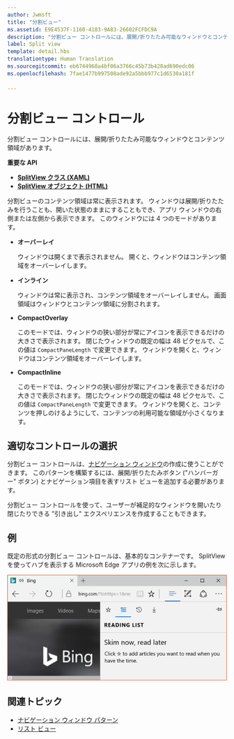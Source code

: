 ```yaml
---
author: Jwmsft
title: "分割ビュー"
ms.assetid: E9E4537F-1160-4183-9A83-26602FCFDC9A
description: "分割ビュー コントロールには、展開/折りたたみ可能なウィンドウとコンテンツ領域があります。"
label: Split view
template: detail.hbs
translationtype: Human Translation
ms.sourcegitcommit: eb6744968a4bf06a3766c45b73b428ad690edc06
ms.openlocfilehash: 7fae1477b997508ade92a5bbb977c1d6530a181f

---
```

# 分割ビュー コントロール

<link rel="stylesheet" href="https://az835927.vo.msecnd.net/sites/uwp/Resources/css/custom.css"> 

分割ビュー コントロールには、展開/折りたたみ可能なウィンドウとコンテンツ領域があります。

<div class="important-apis" >
<b>重要な API</b><br/>
<ul>
<li><a href="https://msdn.microsoft.com/library/windows/apps/dn864360"><strong>SplitView クラス (XAML)</strong></a></li>
<li><a href="https://msdn.microsoft.com/library/windows/apps/dn919970"><strong>SplitView オブジェクト (HTML)</strong></a></li>
</ul>

</div>
</div>




 分割ビューのコンテンツ領域は常に表示されます。 ウィンドウは展開/折りたたみを行うことも、開いた状態のままにすることもでき、アプリ ウィンドウの右側または左側から表示できます。 このウィンドウには 4 つのモードがあります。

-   **オーバーレイ**

    ウィンドウは開くまで表示されません。 開くと、ウィンドウはコンテンツ領域をオーバーレイします。

-   **インライン**

    ウィンドウは常に表示され、コンテンツ領域をオーバーレイしません。 画面領域はウィンドウとコンテンツ領域に分割されます。

-   **CompactOverlay**

    このモードでは、ウィンドウの狭い部分が常にアイコンを表示できるだけの大きさで表示されます。 閉じたウィンドウの既定の幅は 48 ピクセルで、この値は `CompactPaneLength` で変更できます。 ウィンドウを開くと、ウィンドウはコンテンツ領域をオーバーレイします。

-   **CompactInline**

    このモードでは、ウィンドウの狭い部分が常にアイコンを表示できるだけの大きさで表示されます。 閉じたウィンドウの既定の幅は 48 ピクセルで、この値は `CompactPaneLength` で変更できます。 ウィンドウを開くと、コンテンツを押しのけるようにして、コンテンツの利用可能な領域が小さくなります。

## 適切なコントロールの選択

分割ビュー コントロールは、[ナビゲーション ウィンドウ](nav-pane.md)の作成に使うことができます。 このパターンを構築するには、展開/折りたたみボタン ("ハンバーガー" ボタン) とナビゲーション項目を表すリスト ビューを追加する必要があります。

分割ビュー コントロールを使って、ユーザーが補足的なウィンドウを開いたり閉じたりできる "引き出し" エクスペリエンスを作成することもできます。

## 例

既定の形式の分割ビュー コントロールは、基本的なコンテナーです。 SplitView を使ってハブを表示する Microsoft Edge アプリの例を次に示します。

![Microsoft Edge の分割ビューの例](images/split_view_Edge.png)



## 関連トピック


* [ナビゲーション ウィンドウ パターン](nav-pane.md)
* [リスト ビュー](lists.md)
 

 



<!--HONumber=Aug16_HO3-->



